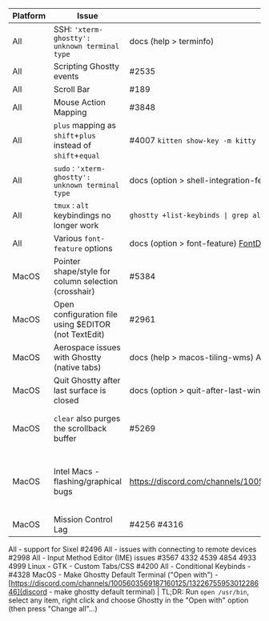 | Platform | Issue                                                       | Solution                                                             | Extra Info                                                                                                                                                                                                                       |
|----------|-------------------------------------------------------------|----------------------------------------------------------------------|----------------------------------------------------------------------------------------------------------------------------------------------------------------------------------------------------------------------------------|
| All      | SSH: `'xterm-ghostty': unknown terminal type`               | docs (help > terminfo)                                               |                                                                                                                                                                                                                                  |
| All      | Scripting Ghostty events                                    | #2535                                                                |                                                                                                                                                                                                                                  |
| All      | Scroll Bar                                                  | #189                                                                 |                                                                                                                                                                                                                                  |
| All      | Mouse Action Mapping                                        | #3848                                                                |                                                                                                                                                                                                                                  |
| All      | `plus` mapping as `shift`+`plus` instead of `shift`+`equal` | #4007 `kitten show-key -m kitty`                                     | https://www.leonerd.org.uk/hacks/fixterms/ https://sw.kovidgoyal.net/kitty/keyboard-protocol/                                                                                                                                    |
| All      | `sudo` : `'xterm-ghostty': unknown terminal type`           | docs (option > shell-integration-features)                           | `sudo` is not part of the default Ghostty shell integration                                                                                                                                                                      |
| All      | `tmux` : `alt` keybindings no longer work                   | `ghostty +list-keybinds \| grep alt`                                 | Ghostty ships with some keybinds by default that will interfere with `tmux`.  Unbind them or change your `tmux` binds.                                                                                                           |
| All      | Various `font-feature` options                              | docs (option > font-feature) [FontDrop](https://fontdrop.info)       |                                                                                                                                                                                                                                  |
| MacOS    | Pointer shape/style for column selection (crosshair)        | #5384                                                                |                                                                                                                                                                                                                                  |
| MacOS    | Open configuration file using $EDITOR (not TextEdit)        | #2961                                                                |                                                                                                                                                                                                                                  |
| MacOS    | Aerospace issues with Ghostty (native tabs)                 | docs (help > macos-tiling-wms) Aerospace #68                         |                                                                                                                                                                                                                                  |
| MacOS    | Quit Ghostty after last surface is closed                   | docs (option > quit-after-last-window-closed)                        |                                                                                                                                                                                                                                  |
| MacOS    | `clear` also purges the scrollback buffer                   | #5269                                                                | TL;DR: Use `ctrl`+`l` OR do some aliasing.  If your `$TERM` supports E3 (Ghostty does) macOS clear/ncurses will make it clear the buffer.                                                                                        |
| MacOS    | Intel Macs - flashing/graphical bugs                        | https://discord.com/channels/1005603569187160125/1325428198078681150 | A custom no-op shader will address some of the graphical issues.  Sadly, Apple has pretty much sunset the Intel embedded graphics development and patches in favor of Apple Silicon, so there's no official fix/patch available. |
| MacOS    | Mission Control Lag                                         | #4256 #4316                                                          |                                                                                                                                                                                                                                  |



All - support for Sixel #2496
All - issues with connecting to remote devices #2998
All - Input Method Editor (IME) issues #3567 4332 4539 4854 4933 4999
Linux - GTK - Custom Tabs/CSS #4200
All - Conditional Keybinds - #4328
MacOS - Make Ghostty Default Terminal ("Open with") - [https://discord.com/channels/1005603569187160125/1322675595301228646](discord - make ghostty default terminal) | TL;DR: Run `open /usr/bin`, select any item, right click and choose Ghostty in the "Open with" option (then press "Change all"...)
